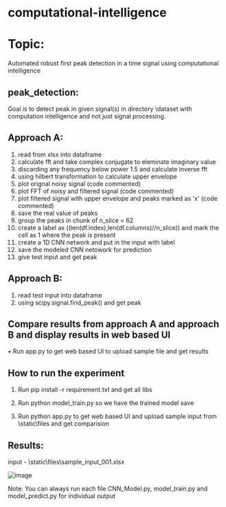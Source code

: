 # computational-intelligence
# Topic: 
Automated robust first peak detection in a time signal using computational intelligence

## peak_detection: 
Goal is to detect peak in given signal(s) in directory \dataset with computation intelligence and not just signal processing.

## Approach A:
1.	read from xlsx into dataframe
2.	calculate fft and take complex conjugate to eleminate imaginary value
3.	discarding any frequency below power 1.5 and calculate inverse fft
4.	using hilbert transformation to calculate upper envelope
5.	plot orignal noisy signal (code commented)
6.	plot FFT of noisy and filtered signal (code commented)
7.	plot filtered signal with upper envelope and peaks marked as 'x' (code commented)
8.	save the real value of peaks
9.	group the peaks in chunk of n_slice = 62
10.	create a label as ((len(df.index),len(df.columns)//n_slice)) and mark the cell as 1 where the peak is present
11.	create a 1D CNN network and put in the input with label
12.	save the modeled CNN netowork for prediction
13.	give test input and get peak

## Approach B:
1.	read test input into dataframe
2.	using scipy.signal.find_peak() and get peak

## Compare results from approach A and approach B and display results in web based UI 
•	Run app.py to get web based UI to upload sample file and get results

## How to run the experiment
1.	Run pip install -r requirement.txt and get all libs

2.	Run python model_train.py so we have the trained model save

3.	Run python app.py to get web based UI and upload sample input from \static\files and get comparision

 ## Results:  
 input - \static\files\sample_input_001.xlsx

 ![image](https://github.com/IndranilSaha09/computational-intelligence/assets/116576382/ef34b7db-53ef-4ffc-babf-aebaac88c7e3)
 
 Note: You can always run each file CNN_Model.py, model_train.py and model_predict.py for individual output

